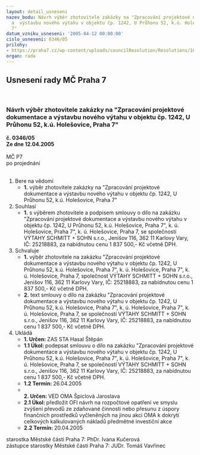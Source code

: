 ```yaml
---
layout: detail_usneseni
nazev_bodu: Návrh výběr zhotovitele zakázky na "Zpracování projektové dokumentace
  a  výstavbu nového výtahu v objektu čp. 1242, U Průhonu 52, k.ú. Holešovice, Praha
  7"
datum_vzniku_usneseni: '2005-04-12 00:00:00'
cislo_usneseni: 0346/05
prilohy:
- https://praha7.cz/wp-content/uploads/councilResolution/Resolutions/10030/18-sod_zhotovitel.doc
organ: rada
---
```

<div id="ucUsn_pList" class="usn">
	<span><h2>Usnesení rady MČ Praha 7 </h2>
<br></span><div class="standBody">
<span><h3>Návrh výběr zhotovitele zakázky na "Zpracování projektové dokumentace a  výstavbu nového výtahu v objektu čp. 1242, U Průhonu 52, k.ú. Holešovice, Praha 7"</h3></span><div class="center">
		<strong>č. 0346/05</strong><br>
	</div>
<div class="center">
		<strong>Ze dne 12.04.2005</strong><br><br>
	</div> MČ P7<br> po projednání<br><br><ol>
<li>Bere na vědomí<ul><li>
<strong>1.</strong> výběr zhotovitele zakázky na "Zpracování projektové dokumentace a  výstavbu nového výtahu v objektu čp. 1242, U Průhonu 52, k.ú. Holešovice, Praha 7"</li></ul>
</li>
<li>Souhlasí<ul><li>
<strong>1.</strong> s výběrem zhotovitele a podpisem smlouvy o dílo na zakázku "Zpracování projektové dokumentace a  výstavbu nového výtahu v objektu čp. 1242, U Průhonu 52, k.ú. Holešovice, Praha 7", k. ú. Holešovice, Praha 7", k. ú. Holešovice, Praha 7, se společností VÝTAHY  SCHMITT + SOHN s.r.o., Jenišov 116, 362 11 Karlovy Vary, IČ: 25218883, za nabídnutou cenu 1 837 500,- Kč včetně DPH.</li></ul>
</li>
<li>Schvaluje<ul>
<li>
<strong>1.</strong> výběr zhotovitele na zakázku "Zpracování projektové dokumentace a  výstavbu nového výtahu v objektu čp. 1242, U Průhonu 52, k.ú. Holešovice, Praha 7", k. ú. Holešovice, Praha 7", k. ú. Holešovice, Praha 7, společnost VÝTAHY  SCHMITT + SOHN s.r.o., Jenišov 116, 362 11 Karlovy Vary, IČ: 25218883, za nabídnutou cenu 1 837 500,- Kč včetně DPH. </li>
<li>
<strong>2.</strong> text smlouvy o dílo na zakázku "Zpracování projektové dokumentace a  výstavbu nového výtahu v objektu čp. 1242, U Průhonu 52, k.ú. Holešovice, Praha 7", k. ú. Holešovice, Praha 7", k. ú. Holešovice, Praha 7, se společností VÝTAHY  SCHMITT + SOHN s.r.o., Jenišov 116, 362 11 Karlovy Vary, IČ: 25218883, za nabídnutou cenu 1 837 500,- Kč včetně DPH. </li>
</ul>
</li>
<li>Ukládá<ul>
<li>
<strong>1. Určen: </strong>ZAS STA Hasal Štěpán</li>
<li>
<strong>1.1 Úkol: </strong>podepsat smlouvu o dílo na zakázku "Zpracování projektové dokumentace a  výstavbu nového výtahu v objektu čp. 1242, U Průhonu 52, k.ú. Holešovice, Praha 7", k. ú. Holešovice, Praha 7", k. ú. Holešovice, Praha 7, se společností VÝTAHY  SCHMITT + SOHN s.r.o., Jenišov 116, 362 11 Karlovy Vary, IČ: 25218883, za nabídnutou cenu 1 837 500,- Kč  včetně DPH.</li>
<li>
<strong>1.2 Termín: </strong>26.04.2005</li>
<li>
<strong><br>2. Určen: </strong>VED OMA Špiclová Jaroslava</li>
<li>
<strong>2.1 Úkol: </strong>předložit OFI návrh na rozpočtové opatření ve smyslu zvýšení převodů ze zdaňované činnosti nebo přesunu z úspory finančních prostředků vyčleněných na jinou akci OMA k dokrytí celkových kalkulovaných nákladů předmětné investiční akce</li>
<li>
<strong>2.2 Termín: </strong>20.04.2005</li>
</ul>
</li>
</ol>starostka Městské části Praha 7: PhDr. Ivana Kučerová<br>zástupce starostky Městské části Praha 7: JUDr. Tomáš Vavřinec 
</div>
</div>